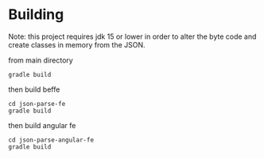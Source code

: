 # Building

Note: this project requires jdk 15 or lower in order to alter the byte code and create classes in memory from the JSON. 

from main directory

```commandline
gradle build
```

then build beffe

```commandline
cd json-parse-fe
gradle build
```

then build angular fe
```commandline
cd json-parse-angular-fe 
gradle build
```